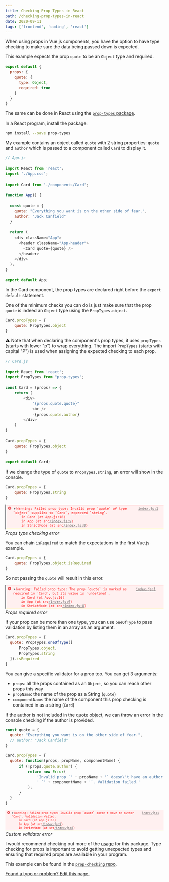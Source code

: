 ```yaml
---
title: Checking Prop Types in React
path: /checking-prop-types-in-react
date: 2020-09-11
tags: ['frontend', 'coding', 'react']
---
```


When using props in Vue.js components, you have the option to have type checking to make sure the data being passed down is expected.

This example expects the prop `quote` to be an `Object` type and required.

```js
export default {
  props: {
    quote: {
      type: Object,
      required: true
    }
  }
}
```

The same can be done in React using the [`prop-types` package](https://www.npmjs.com/package/prop-types).

In a React program, install the package:
```bash
npm install --save prop-types
```

My example contains an object called `quote` with 2 string properties: `quote` and `author` which is passed to a component called `Card` to display it.

```js
// App.js

import React from 'react';
import './App.css';

import Card from './components/Card';

function App() {

  const quote = {
    quote: "Everything you want is on the other side of fear.",
    author: "Jack Canfield"
  }

  return (
    <div className="App">
      <header className="App-header">
        <Card quote={quote} />
      </header>
    </div>
  );
}

export default App;
```

In the Card component, the prop types are declared right before the `export default` statement.

One of the minimum checks you can do is just make sure that the prop `quote` is indeed an `Object` type using the `PropTypes.object`.
```js
Card.propTypes = {
    quote: PropTypes.object
}
```

⚠️ Note that when declaring the component's prop types, it uses `propTypes` (starts with lower "p") to wrap everything. The import `PropTypes` (starts with capital "P") is used when assigning the expected checking to each prop.

```js
// Card.js

import React from 'react';
import PropTypes from "prop-types";

const Card = (props) => {
    return (
        <div>
            "{props.quote.quote}"
            <br />
            -{props.quote.author}
        </div>
    )
}

Card.propTypes = {
    quote: PropTypes.object
}

export default Card;
```

If we change the type of `quote` to `PropTypes.string`, an error will show in the console.

```js
Card.propTypes = {
    quote: PropTypes.string
}
```

![Props type checking error](./images/2020-09-11/checking_error.png)
_Props type checking error_

You can chain `isRequired` to match the expectations in the first Vue.js example.

```js
Card.propTypes = {
    quote: PropTypes.object.isRequired
}
```

So not passing the `quote` will result in this error.

![Props required error](./images/2020-09-11/required_error.png)
_Props required error_

If your prop can be more than one type, you can use `oneOfType` to pass validation by listing them in an array as an argument.

```js
Card.propTypes = {
  quote: PropTypes.oneOfType([
      PropTypes.object,
      PropTypes.string
  ]).isRequired
}
```

You can give a specific validator for a prop too. You can get 3 arguments:

- `props`: all the props contained as an `Object`, so you can reach other props this way
- `propName`: the name of the prop as a String (`quote`)
- `componentName`: the name of the component this prop checking is contained in as a string (`Card`)

If the author is not included in the quote object, we can throw an error in the console checking if the author is provided.

```js
const quote = {
  quote: "Everything you want is on the other side of fear.",
  // author: "Jack Canfield"
}
```

```js
Card.propTypes = {
  quote: function(props, propName, componentName) {
      if (!props.quote.author) {
          return new Error(
              'Invalid prop `' + propName + '` doesn\'t have an author' +
              ' `' + componentName + '`. Validation failed.'
          );
      }
  }
}
```

![Custom validator error](./images/2020-09-11/custom_validator_error.png)
_Custom validator error_


I would recommend checking out more of the [usage](https://www.npmjs.com/package/prop-types#usage) for this package. Type checking for props is important to avoid getting unexpected types and ensuring that required props are available in your program.

This example can be found in the [`prop-checking` repo](https://github.com/Dana94/prop-checking).

[Found a typo or problem? Edit this page.](https://github.com/Dana94/website/blob/master/blog/2020-09-11-checking-prop-types-in-react.md)
